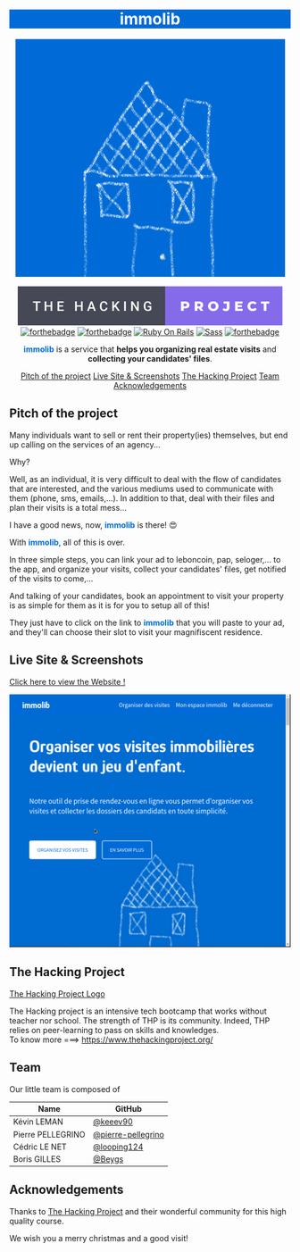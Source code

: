 <div align='center'>
<div style='background-color:#006bd6;width:100%'>
  <h1 style='color: #fff'>immolib</h1>
</div>

[![Immolib Gif](https://raw.githubusercontent.com/Beygs/Beygs/main/assets/immolib.gif)](http://immolib.herokuapp.com/)

[![THP Badge](https://raw.githubusercontent.com/Beygs/Beygs/main/assets/the-hacking-project-badge.svg)](https://www.thehackingproject.org/)
[![forthebadge](https://forthebadge.com/images/badges/made-with-ruby.svg)](https://forthebadge.com)
[![forthebadge](https://forthebadge.com/images/badges/uses-js.svg)](https://forthebadge.com)
[![Ruby On Rails](https://img.shields.io/badge/Ruby_on_Rails-CC0000?style=for-the-badge&logo=ruby-on-rails&logoColor=white)](https://rubyonrails.org/)
[![Sass](https://img.shields.io/badge/Sass-CC6699?style=for-the-badge&logo=sass&logoColor=white)](https://sass-lang.com/)
[![forthebadge](https://forthebadge.com/images/badges/built-with-love.svg)](https://forthebadge.com)

<span style='color: #006bd6;font-weight: bold'>immolib</span> is a service that **helps you organizing real estate visits** and **collecting your candidates' files**.

[Pitch of the project](#pitch-of-the-project)
[Live Site & Screenshots](#live-site--screenshots)
[The Hacking Project](#the-hacking-project)
[Team](#team)
[Acknowledgements](#acknowledgements)

</div>

## Pitch of the project

Many individuals want to sell or rent their property(ies) themselves, but end up calling on the services of an agency...

Why?

Well, as an individual, it is very difficult to deal with the flow of candidates that are interested, and the various mediums used to communicate with them (phone, sms, emails,...). In addition to that, deal with their files and plan their visits is a total mess...

I have a good news, now, <span style='color: #006bd6;font-weight: bold'>immolib</span> is there! 😍

With <span style='color: #006bd6;font-weight: bold'>immolib</span>, all of this is over.

In three simple steps, you can link your ad to leboncoin, pap, seloger,... to the app, and organize your visits, collect your candidates' files, get notified of the visits to come,...

And talking of your candidates, book an appointment to visit your property is as simple for them as it is for you to setup all of this! 

They just have to click on the link to <span style='color: #006bd6;font-weight: bold'>immolib</span> that you will paste to your ad, and they'll can choose their slot to visit your magnifiscent residence.

## Live Site & Screenshots

[Click here to view the Website !](http://immolib.herokuapp.com/)

[![Utilisation gif](https://raw.githubusercontent.com/Beygs/Beygs/main/assets/crea_logement.gif)](http://immolib.herokuapp.com/)

## The Hacking Project

[The Hacking Project Logo](https://camo.githubusercontent.com/25158daf208594d34b24e59489a27a086a179b65b1915d9ee1c759be99fdf3e2/68747470733a2f2f69302e77702e636f6d2f6368726f6d65626f6f6b6c6976652e636f6d2f77702d636f6e74656e742f75706c6f6164732f323031382f31312f7468655f6861636b696e675f70726f6a6563745f6c6f676f2e706e673f726573697a653d3632302532433137312673736c3d31)

The Hacking project is an intensive tech bootcamp that works without teacher nor school. The strength of THP is its community. Indeed, THP relies on peer-learning to pass on skills and knowledges.<br/>
To know more ===> https://www.thehackingproject.org/

## Team

Our little team is composed of

| Name | GitHub |
| ---- | ------ |
| Kévin LEMAN | [@keeev90](@keeev90) |
| Pierre PELLEGRINO | [@pierre-pellegrino](@pierre-pellegrino) |
| Cédric LE NET | [@looping124](@looping124) |
| Boris GILLES | [@Beygs](@Beygs) |

## Acknowledgements

Thanks to [The Hacking Project](https://www.thehackingproject.org) and their wonderful community for this high quality course.

We wish you a merry christmas and a good visit!